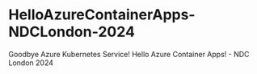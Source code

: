 # HelloAzureContainerApps-NDCLondon-2024
Goodbye Azure Kubernetes Service! Hello Azure Container Apps! - NDC London 2024
